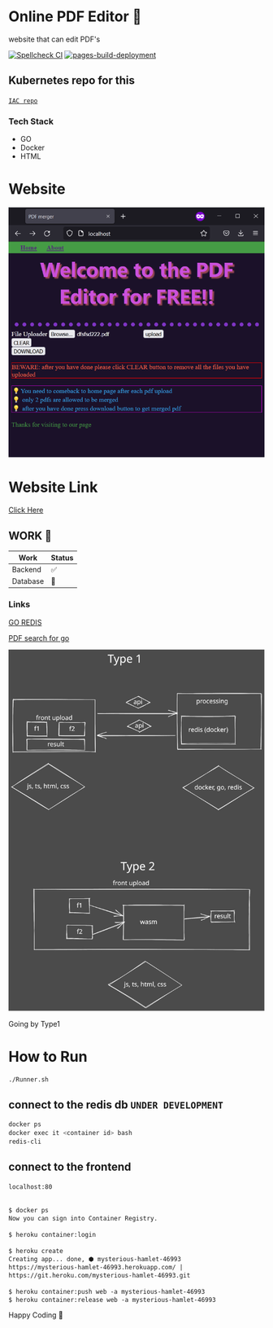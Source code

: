 # Online PDF Editor 🥳

website that can edit PDF's

[![Spellcheck CI](https://github.com/dipankardas011/PDF-Editor/actions/workflows/spellcheck.yml/badge.svg)](https://github.com/dipankardas011/PDF-Editor/actions/workflows/spellcheck.yml) [![pages-build-deployment](https://github.com/dipankardas011/PDF-Editor/actions/workflows/pages/pages-build-deployment/badge.svg)](https://github.com/dipankardas011/PDF-Editor/actions/workflows/pages/pages-build-deployment)

## Kubernetes repo for this
[`IAC repo`](https://github.com/dipankardas011/PDF-Editor-IAC)

### Tech Stack
* GO
* Docker
* HTML
<!--  redis DB -->


# Website
![](./coverpage.png)

# Website Link
[Click Here](https://pdf-editor-tool.azurewebsites.net)

## WORK 🚧
Work | Status
-|-
Backend | ✅
Database | 🚧


### Links

[GO REDIS](https://github.com/gomodule/redigo)

[PDF search for go](https://pkg.go.dev/search?q=pdf)

![](./techStack.svg)

Going by Type1

# How to Run

```bash
./Runner.sh
```

## connect to the redis db `UNDER DEVELOPMENT`

```bash
docker ps
docker exec it <container id> bash
redis-cli
```

## connect to the frontend

```url
localhost:80
```

```Heroku

$ docker ps
Now you can sign into Container Registry.

$ heroku container:login

$ heroku create
Creating app... done, ⬢ mysterious-hamlet-46993
https://mysterious-hamlet-46993.herokuapp.com/ | https://git.heroku.com/mysterious-hamlet-46993.git

$ heroku container:push web -a mysterious-hamlet-46993
$ heroku container:release web -a mysterious-hamlet-46993
```

Happy Coding 🥳